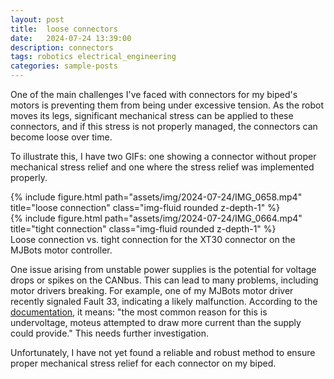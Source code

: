 ```yaml
---
layout: post
title:  loose connectors
date:   2024-07-24 13:39:00
description: connectors
tags: robotics electrical_engineering
categories: sample-posts
---
```



One of the main challenges I've faced with connectors for my biped's motors is preventing them from being under excessive tension.
As the robot moves its legs, significant mechanical stress can be applied to these connectors, and if this stress is not properly managed, the connectors can become loose over time.

To illustrate this, I have two GIFs: one showing a connector without proper mechanical stress relief and one where the stress relief was implemented properly. 

<div class="row justify-content-sm-center">
    <div class="col-sm-3 mt-3 mt-md-0">
        {% include figure.html path="assets/img/2024-07-24/IMG_0658.mp4" title="loose connection" class="img-fluid rounded z-depth-1" %}
    </div>
    <div class="col-sm-3 mt-3 mt-md-0">
        {% include figure.html path="assets/img/2024-07-24/IMG_0664.mp4" title="tight connection" class="img-fluid rounded z-depth-1" %}
    </div>
</div>
<div class="caption">
Loose connection vs. tight connection for the XT30 connector on the MJBots motor controller.
</div>

One issue arising from unstable power supplies is the potential for voltage drops or spikes on the CANbus.
This can lead to many problems, including motor drivers breaking.
For example, one of my MJBots motor driver recently signaled Fault 33, indicating a likely malfunction.
According to the [documentation](https://github.com/mjbots/moteus/blob/main/docs/reference.md), it means: "the most common reason for this is undervoltage, moteus attempted to draw more current than the supply could provide."
This needs further investigation.

Unfortunately, I have not yet found a reliable and robust method to ensure proper mechanical stress relief for each connector on my biped.


